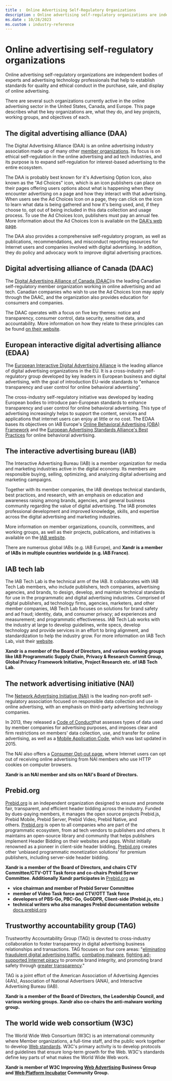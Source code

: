 ```yaml
---
title :  Online Advertising Self-Regulatory Organizations
description : Online advertising self-regulatory organizations are independent bodies
ms.date : 10/28/2023
ms.custom : industry-reference
---
```



# Online advertising self-regulatory organizations

Online advertising self-regulatory organizations are independent bodies
of experts and advertising technology professionals that help to
establish standards for quality and ethical conduct in the purchase,
sale, and display of online advertising.  
  
There are several such organizations currently active in the online
advertising sector in the United States, Canada, and Europe. This page
describes what the key organizations are, what they do, and key
projects, working groups, and objectives of each. 

## The digital advertising alliance (DAA)

The Digital Advertising Alliance (DAA) is an online advertising industry
association made up of many other
[member organizations](https://digitaladvertisingalliance.org). Its focus is on ethical
self-regulation in the online advertising and ad tech industries, and
its purpose is to expand self-regulation for interest-based advertising
to the entire ecosystem.

The DAA is probably best known for it's Advertising Option Icon, also
known as the "Ad Choices" icon, which is an icon publishers can place on
their pages offering users options about what is happening when they
encounter advertising on a page and how they interact with that
advertising. When users see the Ad Choices Icon on a page, they can
click on the icon to learn what data is being gathered and how it's
being used, and, if they choose to, opt out of being included in this
data collection and usage process. To use the Ad Choices Icon,
publishers must pay an annual fee. More information about the Ad Choices
Icon is available on the
[DAA's web page](https://youradchoices.com/). 

The DAA also provides a comprehensive self-regulatory program, as well
as publications, recommendations, and misconduct reporting resources for
Internet users and companies involved with digital advertising. In
addition, they do policy and advocacy work to improve digital
advertising practices.  

## Digital advertising alliance of Canada (DAAC)

The [Digital Advertising Alliance of Canada (DAAC)](https://youradchoices.ca/)is the leading Canadian self-regulatory member organization working in online advertising and ad tech. Canadian companies who wish to use the Ad Choices Icon may apply through the DAAC, and the organization also provides education for consumers and companies. 

The DAAC operates with a focus on five key themes: notice and
transparency, consumer control, data security, sensitive data, and
accountability. More information on how they relate to these principles
can be found
[on their website](https://youradchoices.ca/en/principles).

## European interactive digital advertising alliance (EDAA)

The [European Interactive Digital Advertising Alliance](https://edaa.eu/) is the leading alliance of digital advertising organizations in the EU. It is a
cross-industry self-regulatory group developed by key leaders in European business and digital advertising, with the goal of introduction EU-wide standards to "enhance transparency and user control for online behavioral advertising".

The cross-industry self-regulatory initiative was developed by leading
European bodies to introduce pan-European standards to enhance
transparency and user control for online behavioral advertising. This
type of advertising increasingly helps to support the content, services
and applications that internet users can enjoy at little or no cost. The
EDAA bases its objectives on IAB Europe's [Online Behavioral Advertising (OBA) Framework](https://www.iab.com/wp-content/uploads/2015/06/OBA_OneSheet_Final.pdf) and the [European Advertising Standards Alliance's Best Practices](https://www.easa-alliance.org/)
 for online behavioral advertising.

## The interactive advertising bureau (IAB)

The Interactive Advertising Bureau (IAB) is a member organization for
media and marketing industries active in the digital economy. Its
members are responsible buying, selling, optimizing, and analyzing
digital advertising and marketing campaigns.

Together with its member companies, the IAB develops technical
standards, best practices, and research, with an emphasis on education
and awareness raising among brands, agencies, and general business
community regarding the value of digital advertising. The IAB promotes
professional development and improved knowledge, skills, and expertise
across the digital advertising and marketing industries. 

More information on member organizations, councils, committees, and
working groups, as well as their projects, publications, and initiatives
is available on the
[IAB website](https://www.iab.com/).
  
There are numerous global IABs (e.g. IAB Europe), and
**Xandr is a member of IABs in multiple
countries worldwide (e.g. IAB France)**. 

## IAB tech lab

The IAB Tech Lab is the technical arm of the IAB. It collaborates with
IAB Tech Lab members, who include publishers, tech companies,
advertising agencies, and brands, to design, develop, and maintain
technical standards for use in the programmatic and digital advertising
industries. Comprised of digital publishers, ad technology firms,
agencies, marketers, and other member companies, IAB Tech Lab focuses on
solutions for brand safety and ad fraud; identity, data, and consumer
privacy; ad experiences and measurement; and programmatic effectiveness.
IAB Tech Lab works with the industry at large to develop guidelines,
write specs, develop technology and provide services in an effort to
bring alignment, and standardization to help the industry grow. For more
information on IAB Tech Lab, visit their
[website](https://iabtechlab.com/).

**Xandr is a member of the Board of Directors,
and various working groups like IAB Programmatic Supply Chain, Privacy
& Research Commit Group,  Global Privacy Framework Initiative, Project
Research etc. of IAB Tech Lab.**

## The network advertising initiative (NAI)

The [Network Advertising Initiative (NAI)](https://thenai.org/) is the
leading non-profit self-regulatory association focused on responsible
data collection and use in online advertising, with an emphasis on
third-party advertising technology companies.

In 2013, they released
a [Code of Conduct](https://thenai.org/accountability/code-enforcement/)that assesses types of
data used by member companies for advertising purposes, and imposes
clear and firm restrictions on members' data collection, use, and
transfer for online advertising, as well as a [Mobile Application Code](https://thenai.org/wp-content/uploads/2021/07/NAI_MobileCode15_NLT.pdf), which was last updated in 2015. 

The NAI also offers a
[Consumer Opt-out page](https://optout.networkadvertising.org/?c=1), where Internet users can opt
out of receiving online advertising from NAI members who use HTTP
cookies on computer browsers. 

**Xandr is an NAI member and sits on NAI's Board
of Directors.**

## Prebid.org

[Prebid.org](https://prebid.org/)
is an independent organization designed to ensure and promote fair,
transparent, and efficient header bidding across the industry. Funded by
dues-paying members, it manages the open source projects Prebid.js,
Prebid Mobile, Prebid Server, Prebid Video, Prebid Native, and
others. [Prebid.org](https://prebid.org/)
is open to all companies who are part of the programmatic ecosystem,
from ad tech vendors to publishers and others. It maintains an
open-source library and community that helps publishers implement Header
Bidding on their websites and apps. Whilst initially renowned as a
pioneer in client-side header
bidding, [Prebid.org](https://prebid.org/) creates
other ‘unbiased programmatic monetization solutions’ for premium
publishers, including server-side header bidding.

**Xandr is a member of the Board of Directors,
and chairs CTV Committee/CTV-OTT Task force and co-chairs Prebid Server
Committee. Additionally Xandr participates in**
[Prebid.org](https://prebid.org/)
**as**

- **vice chairman and member of Prebid Server Committee**
- **member of Video Task force and CTV/OTT Task force**
- **developers of PBS-Go, PBC-Go, GoGDPR, Client-side (Prebid.js,
  etc.)**
- **technical writers who also manages Prebid documentation website**
  [docs.prebid.org](https://docs.prebid.org/)

## Trustworthy accountability group (TAG)

Trustworthy Accountability Group (TAG) is devoted to cross-industry
collaboration to foster transparency in digital advertising business
relationships and transactions. TAG focuses on four core areas:
"[eliminating fraudulent digital advertising traffic](https://www.tagtoday.net/fraud),
[combating malware](https://www.tagtoday.net/threat-sharing),
[fighting ad-supported Internet piracy](https://www.tagtoday.net/brand-safety) to promote
brand integrity, and promoting brand safety through
[greater transparency](https://www.tagtoday.net/transparency/)."   
  
TAG is a joint effort of the American Association of Advertising
Agencies (4A’s), Association of National Advertisers (ANA), and
Interactive Advertising Bureau (IAB). 

**Xandr is a member of the Board of Directors,
the Leadership Council, and various working groups.
Xandr also co-chairs the anti-malware working
group.**

## The world wide web consortium (W3C)

The World Wide Web Consortium (W3C) is an international community
where Member organizations, a full-time staff, and the public work
together to
develop [Web standards](https://www.w3.org/standards/). W3C's primary activity is to develop protocols and
guidelines that ensure long-term growth for the Web. W3C's standards
define key parts of what makes the World Wide Web work.

**Xandr is member of W3C Improving
[Web Advertising](https://www.w3.org/community/web-adv/) Business Group
and [Web Platform Incubator](https://www.w3.org/community/wicg/) Community Group.**
